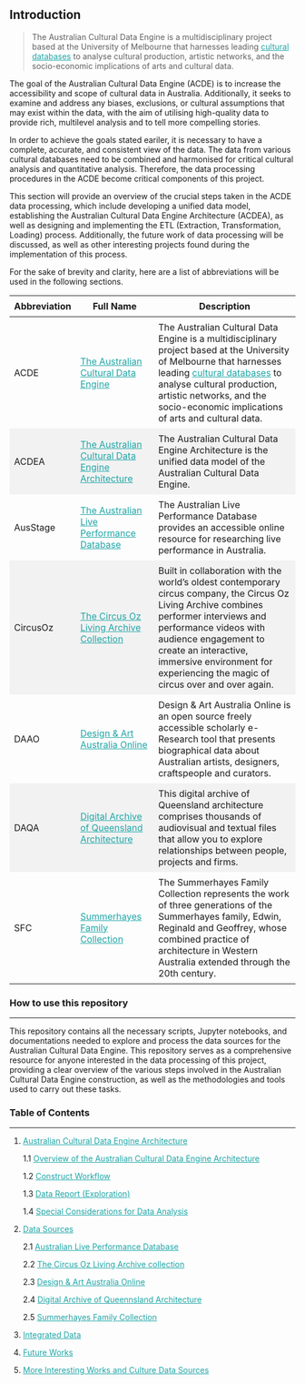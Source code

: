 ## Introduction

> The Australian Cultural Data Engine is a multidisciplinary project based at the University of Melbourne that harnesses leading [cultural databases](https://www.acd-engine.org/partners) to analyse cultural production, artistic networks, and the socio-economic implications of arts and cultural data. 

The goal of the Australian Cultural Data Engine (ACDE) is to increase the accessibility and scope of cultural data in Australia. Additionally, it seeks to examine and address any biases, exclusions, or cultural assumptions that may exist within the data, with the aim of utilising high-quality data to provide rich, multilevel analysis and to tell more compelling stories.

In order to achieve the goals stated eariler, it is necessary to have a complete, accurate, and consistent view of the data. The data from various cultural databases need to be combined and harmonised for critical cultural analysis and quantitative analysis. Therefore, the data processing procedures in the ACDE become critical components of this project. 

This section will provide an overview of the crucial steps taken in the ACDE data processing, which include developing a unified data model, establishing the Australian Cultural Data Engine Architecture (ACDEA), as well as designing and implementing the ETL (Extraction, Transformation, Loading) process. Additionally, the future work of data processing will be discussed, as well as other interesting projects found during the implementation of this process.

For the sake of brevity and clarity, here are a list of abbreviations will be used in the following sections.

<style>
  /* CSS for zebra-striped table */
  table {
    border-collapse: collapse;
    width: 100%;
  }

  th, td {
    padding: 8px;
  }

  /* Zebra striping */
  tr:nth-child(even) {
    background-color: #f2f2f2;
  }
</style>

| Abbreviation | Full Name                                                                                                                                                            | Description                                                                                                                                                                                                                                                                                                |
| ------------ | -------------------------------------------------------------------------------------------------------------------------------------------------------------------- | ---------------------------------------------------------------------------------------------------------------------------------------------------------------------------------------------------------------------------------------------------------------------------------------------------------- |
| ACDE         | [The Australian Cultural Data Engine](https://www.acd-engine.org/)                                                                                                   | The Australian Cultural Data Engine is a multidisciplinary project based at the University of Melbourne that harnesses leading [cultural databases](https://www.acd-engine.org/partners) to analyse cultural production, artistic networks, and the socio-economic implications of arts and cultural data. |
| ACDEA        | [The Australian Cultural Data Engine Architecture](https://acd-engine.github.io/jupyterbook/ivy_2_architecture.html)                                                                                                                     | The Australian Cultural Data Engine Architecture is the unified data model of the Australian Cultural Data Engine.                                                                                                                                                                                       |
| AusStage     | [The Australian Live Performance Database](https://www.ausstage.edu.au/pages/browse/)                                                                                | The Australian Live Performance Database provides an accessible online resource for researching live performance in Australia.                                                                                                                                                                             |
| CircusOz     | [The Circus Oz Living Archive Collection](https://circusozlivingarchive.com/)                                                                                        | Built in collaboration with the world’s oldest contemporary circus company, the Circus Oz Living Archive combines performer interviews and performance videos with audience engagement to create an interactive, immersive environment for experiencing the magic of circus over and over again.           |
| DAAO         | [Design & Art Australia Online](https://www.daao.org.au/)                                                                                                            | Design & Art Australia Online is an open source freely accessible scholarly e-Research tool that presents biographical data about Australian artists, designers, craftspeople and curators.                                                                                                                |
| DAQA         | [Digital Archive of Queensland Architecture](https://qldarch.net/)                                                                                                   | This digital archive of Queensland architecture comprises thousands of audiovisual and textual files that allow you to explore relationships between people, projects and firms.                                                                                                                           |
| SFC          | [Summerhayes Family Collection](https://catalogue.curtin.edu.au/discovery/collectionDiscovery?vid=61CUR_INST:CUR_SPECIAL_COLLECTIONS&collectionId=81190473680001951) | The Summerhayes Family Collection represents the work of three generations of the Summerhayes family, Edwin, Reginald and Geoffrey, whose combined practice of architecture in Western Australia extended through the 20th century.

### How to use this repository
---
This repository contains all the necessary scripts, Jupyter notebooks, and documentations needed to explore and process the data sources for the Australian Cultural Data Engine. This repository serves as a comprehensive resource for anyone interested in the data processing of this project, providing a clear overview of the various steps involved in the Australian Cultural Data Engine construction, as well as the methodologies and tools used to carry out these tasks. 

### Table of Contents
---

1. [Australian Cultural Data Engine Architecture](https://acd-engine.github.io/jupyterbook/ivy_2_architecture.html)
   
   1.1 [Overview of the Australian Cultural Data Engine Architecture](https://acd-engine.github.io/jupyterbook/ivy_2_architecture.html#overview-of-the-australian-cultural-data-engine-architecture)
   
   1.2 [Construct Workflow](https://acd-engine.github.io/jupyterbook/ivy_2_architecture.html#construction-workflow)
   
   1.3 [Data Report (Exploration)](https://acd-engine.github.io/jupyterbook/ivy_2_architecture.html#data-report)
   
   1.4 [Special Considerations for Data Analysis](https://acd-engine.github.io/jupyterbook/ivy_2_architecture.html#special-considerations-for-data-analysis)

2. [Data Sources](https://acd-engine.github.io/jupyterbook/ivy_3_0_data_sources.html)

    2.1 [Australian Live Performance Database](https://acd-engine.github.io/jupyterbook/ivy_3_1_ausstage.html)
   
    2.2 [The Circus Oz Living Archive collection](https://acd-engine.github.io/jupyterbook/ivy_3_3_circusoz.html)
   
    2.3 [Design & Art Australia Online](https://acd-engine.github.io/jupyterbook/ivy_3_4_daao.html)
   
    2.4 [Digital Archive of Queennsland Architecture](https://acd-engine.github.io/jupyterbook/ivy_3_5_daqa.html)
   
    2.5 [Summerhayes Family Collection](https://acd-engine.github.io/jupyterbook/ivy_3_6_summerhayes.html)

3. [Integrated Data](https://acd-engine.github.io/jupyterbook/ivy_4_integrated_data.html)

4. [Future Works](https://acd-engine.github.io/jupyterbook/ivy_5_future_works.html)

5. [More Interesting Works and Culture Data Sources](https://acd-engine.github.io/jupyterbook/ivy_7_more_interesting_works.html)

<style>
  a {
    color: #1ea5a6 !important;
  }
</style>
